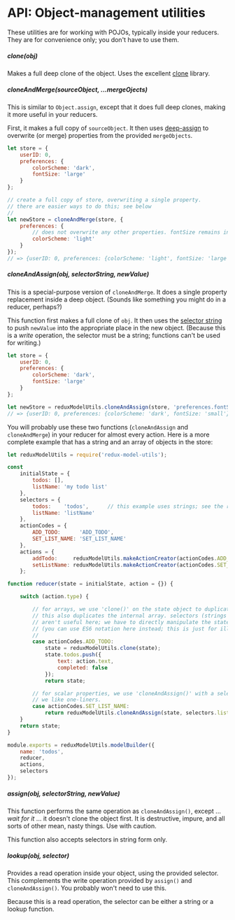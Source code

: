 # API: Object-management utilities

These utilities are for working with POJOs, typically inside
your reducers. They are for convenience only; you don't have to use them.

##### clone(obj)

Makes a full deep clone of the object. Uses the excellent [clone](https://github.com/pvorb/node-clone)
library.

##### cloneAndMerge(sourceObject, ...mergeOjects)

This is similar to `Object.assign`, except that it does full deep clones,
making it more useful in your reducers.

First, it makes a full copy of `sourceObject`. It then uses
[deep-assign](https://github.com/sindresorhus/deep-assign) to
overwrite (or merge) properties from the provided `mergeObjects`.

```javascript
let store = {
    userID: 0,
    preferences: {
        colorScheme: 'dark',
        fontSize: 'large'
    }
};

// create a full copy of store, overwriting a single property.
// there are easier ways to do this; see below
//
let newStore = cloneAndMerge(store, {
    preferences: {
        // does not overwrite any other properties. fontSize remains intact
        colorScheme: 'light'
    }
});
// => {userID: 0, preferences: {colorScheme: 'light', fontSize: 'large'}}
```

##### cloneAndAssign(obj, selectorString, newValue)

This is a special-purpose version of `cloneAndMerge`. It does
a single property replacement inside a deep object. (Sounds like something
you might do in a reducer, perhaps?)

This function first makes a full clone of `obj`. It then uses the
[selector string](selectors.md) to push `newValue` into the
appropriate place in the new object. (Because this is a *write* operation,
the selector must be a string; functions can't be used for writing.)

```javascript
let store = {
    userID: 0,
    preferences: {
        colorScheme: 'dark',
        fontSize: 'large'
    }
};

let newStore = reduxModelUtils.cloneAndAssign(store, 'preferences.fontSize', 'small')
// => {userID: 0, preferences: {colorScheme: 'dark', fontSize: 'small'}}
```

You will probably use these two functions (`cloneAndAssign` and `cloneAndMerge`)
in your reducer for almost every action. Here is a more complete example that has a string
and an array of objects in the store:

```javascript
let reduxModelUtils = require('redux-model-utils');

const
    initialState = {
        todos: [],
        listName: 'my todo list'
    },
    selectors = {
        todos:    'todos',      // this example uses strings; see the reducer below
        listName: 'listName'
    },
    actionCodes = {
        ADD_TODO:      'ADD_TODO',
        SET_LIST_NAME: 'SET_LIST_NAME'
    },
    actions = {
        addTodo:     reduxModelUtils.makeActionCreator(actionCodes.ADD_TODO, 'text'),
        setListName: reduxModelUtils.makeActionCreator(actionCodes.SET_LIST_NAME, 'text')
    };

function reducer(state = initialState, action = {}) {

    switch (action.type) {

        // for arrays, we use 'clone()' on the state object to duplicate it first.
        // this also duplicates the internal array. selectors (strings or functions)
        // aren't useful here; we have to directly manipulate the state object.
        // (you can use ES6 notation here instead; this is just for illustration)
        //
        case actionCodes.ADD_TODO:
            state = reduxModelUtils.clone(state);
            state.todos.push({
                text: action.text,
                completed: false
            });
            return state;

        // for scalar properties, we use 'cloneAndAssign()' with a selector string.
        // we like one-liners.
        case actionCodes.SET_LIST_NAME:
            return reduxModelUtils.cloneAndAssign(state, selectors.listName, action.text);
    }
    return state;
}

module.exports = reduxModelUtils.modelBuilder({
    name: 'todos',
    reducer,
    actions,
    selectors
});
```

##### assign(obj, selectorString, newValue)

This function performs the same operation as `cloneAndAssign()`, except ... _wait for it_ ...
it doesn't clone the object first. It is destructive, impure, and all sorts of other
mean, nasty things. Use with caution.

This function also accepts selectors in string form only.

##### lookup(obj, selector)

Provides a read operation inside your object, using the provided selector.
This complements the write operation provided by `assign()` and `cloneAndAssign()`.
You probably won't need to use this.

Because this is a read operation, the selector can be either a string or a lookup function.
